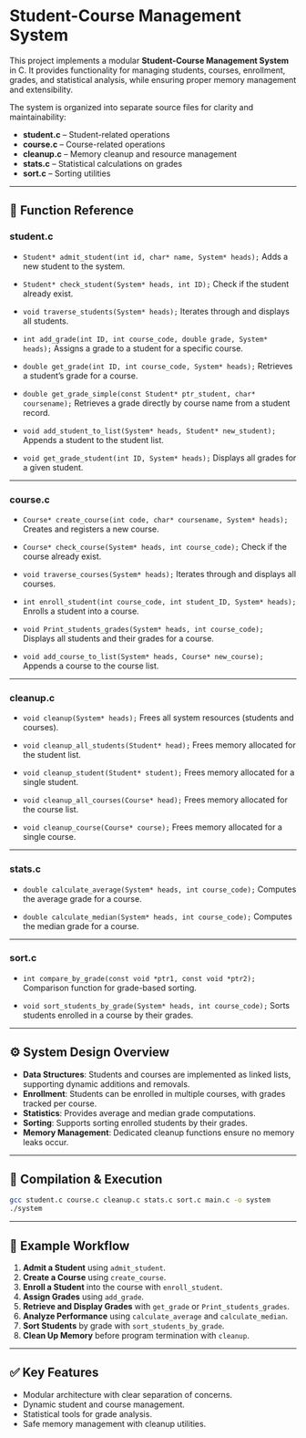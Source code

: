# Student-Course Management System

This project implements a modular **Student-Course Management System** in C. It provides functionality for managing students, courses, enrollment, grades, and statistical analysis, while ensuring proper memory management and extensibility.

The system is organized into separate source files for clarity and maintainability:

* **student.c** – Student-related operations
* **course.c** – Course-related operations
* **cleanup.c** – Memory cleanup and resource management
* **stats.c** – Statistical calculations on grades
* **sort.c** – Sorting utilities

---

## 📌 Function Reference

### **student.c**

* `Student* admit_student(int id, char* name, System* heads);`
  Adds a new student to the system.

* `Student* check_student(System* heads, int ID);`
  Check if the student already exist.

* `void traverse_students(System* heads);`
  Iterates through and displays all students.

* `int add_grade(int ID, int course_code, double grade, System* heads);`
  Assigns a grade to a student for a specific course.

* `double get_grade(int ID, int course_code, System* heads);`
  Retrieves a student’s grade for a course.

* `double get_grade_simple(const Student* ptr_student, char* coursename);`
  Retrieves a grade directly by course name from a student record.

* `void add_student_to_list(System* heads, Student* new_student);`
  Appends a student to the student list.

* `void get_grade_student(int ID, System* heads);`
  Displays all grades for a given student.

---

### **course.c**

* `Course* create_course(int code, char* coursename, System* heads);`
  Creates and registers a new course.

* `Course* check_course(System* heads, int course_code);`
  Check if the course already exist.

* `void traverse_courses(System* heads);`
  Iterates through and displays all courses.

* `int enroll_student(int course_code, int student_ID, System* heads);`
  Enrolls a student into a course.

* `void Print_students_grades(System* heads, int course_code);`
  Displays all students and their grades for a course.

* `void add_course_to_list(System* heads, Course* new_course);`
  Appends a course to the course list.

---

### **cleanup.c**

* `void cleanup(System* heads);`
  Frees all system resources (students and courses).

* `void cleanup_all_students(Student* head);`
  Frees memory allocated for the student list.

* `void cleanup_student(Student* student);`
  Frees memory allocated for a single student.

* `void cleanup_all_courses(Course* head);`
  Frees memory allocated for the course list.

* `void cleanup_course(Course* course);`
  Frees memory allocated for a single course.

---

### **stats.c**

* `double calculate_average(System* heads, int course_code);`
  Computes the average grade for a course.

* `double calculate_median(System* heads, int course_code);`
  Computes the median grade for a course.

---

### **sort.c**

* `int compare_by_grade(const void *ptr1, const void *ptr2);`
  Comparison function for grade-based sorting.

* `void sort_students_by_grade(System* heads, int course_code);`
  Sorts students enrolled in a course by their grades.

---

## ⚙️ System Design Overview

* **Data Structures**: Students and courses are implemented as linked lists, supporting dynamic additions and removals.
* **Enrollment**: Students can be enrolled in multiple courses, with grades tracked per course.
* **Statistics**: Provides average and median grade computations.
* **Sorting**: Supports sorting enrolled students by their grades.
* **Memory Management**: Dedicated cleanup functions ensure no memory leaks occur.

---

## 🚀 Compilation & Execution

```bash
gcc student.c course.c cleanup.c stats.c sort.c main.c -o system
./system
```

---

## 📖 Example Workflow

1. **Admit a Student** using `admit_student`.
2. **Create a Course** using `create_course`.
3. **Enroll a Student** into the course with `enroll_student`.
4. **Assign Grades** using `add_grade`.
5. **Retrieve and Display Grades** with `get_grade` or `Print_students_grades`.
6. **Analyze Performance** using `calculate_average` and `calculate_median`.
7. **Sort Students** by grade with `sort_students_by_grade`.
8. **Clean Up Memory** before program termination with `cleanup`.

---

## ✅ Key Features

* Modular architecture with clear separation of concerns.
* Dynamic student and course management.
* Statistical tools for grade analysis.
* Safe memory management with cleanup utilities.


